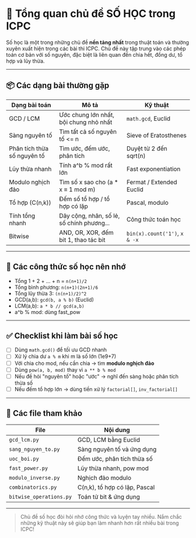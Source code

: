 # 🧠 Tổng quan chủ đề SỐ HỌC trong ICPC

Số học là một trong những chủ đề **nền tảng nhất** trong thuật toán và thường xuyên xuất hiện trong các bài thi ICPC. Chủ đề này tập trung vào các phép toán cơ bản với số nguyên, đặc biệt là liên quan đến chia hết, đồng dư, tổ hợp và lũy thừa.

---

## 📦 Các dạng bài thường gặp

| Dạng bài toán               | Mô tả                                     | Kỹ thuật                      |
| --------------------------- | ----------------------------------------- | ----------------------------- |
| GCD / LCM                   | Ước chung lớn nhất, bội chung nhỏ nhất    | `math.gcd`, Euclid            |
| Sàng nguyên tố              | Tìm tất cả số nguyên tố <= n              | Sieve of Eratosthenes         |
| Phân tích thừa số nguyên tố | Tìm ước, đếm ước, phân tích               | Duyệt từ 2 đến sqrt(n)        |
| Lũy thừa nhanh              | Tính a^b % mod rất lớn                    | Fast exponentiation           |
| Modulo nghịch đảo           | Tìm số x sao cho (a \* x ≡ 1 mod m)       | Fermat / Extended Euclid      |
| Tổ hợp (C(n,k))             | Đếm số tổ hợp / tổ hợp có lặp             | Pascal, modulo                |
| Tính tổng nhanh             | Dãy cộng, nhân, số lẻ, số chính phương... | Công thức toán học            |
| Bitwise                     | AND, OR, XOR, đếm bit 1, thao tác bit     | `bin(x).count('1')`, `x & -x` |

---

## 🔢 Các công thức số học nên nhớ

- Tổng 1 + 2 + ... + n = `n(n+1)/2`
- Tổng bình phương: `n(n+1)(2n+1)/6`
- Tổng lũy thừa 3: `(n(n+1)/2)^2`
- GCD(a,b): `gcd(b, a % b)` (Euclid)
- LCM(a,b): `a * b // gcd(a,b)`
- a^b % mod: dùng fast_pow

---

## ✅ Checklist khi làm bài số học

- [ ] Dùng `math.gcd()` để tối ưu GCD nhanh
- [ ] Xử lý chia dư `a % m` khi m là số lớn (1e9+7)
- [ ] Với chia cho mod, nếu cần chia → tìm **modulo nghịch đảo**
- [ ] Dùng `pow(a, b, mod)` thay vì `a ** b % mod`
- [ ] Nếu đề hỏi "nguyên tố" hoặc "ước" → nghĩ đến sàng hoặc phân tích thừa số
- [ ] Nếu đếm tổ hợp lớn → dùng tiền xử lý `factorial[]`, `inv_factorial[]`

---

## 📘 Các file tham khảo

| File                    | Nội dung                      |
| ----------------------- | ----------------------------- |
| `gcd_lcm.py`            | GCD, LCM bằng Euclid          |
| `sang_nguyen_to.py`     | Sàng nguyên tố và ứng dụng    |
| `uoc_boi.py`            | Đếm ước, phân tích thừa số    |
| `fast_power.py`         | Lũy thừa nhanh, pow mod       |
| `modulo_inverse.py`     | Nghịch đảo modulo             |
| `combinatorics.py`      | C(n,k), tổ hợp có lặp, Pascal |
| `bitwise_operations.py` | Toán tử bit & ứng dụng        |

---

> Chủ đề số học đòi hỏi nhớ công thức và luyện tay nhiều. Nắm chắc những kỹ thuật này sẽ giúp bạn làm nhanh hơn rất nhiều bài trong ICPC!
